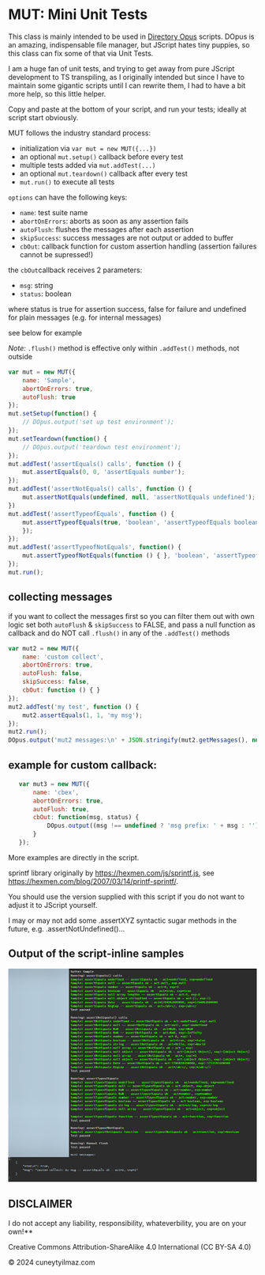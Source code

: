 # MUT: Mini Unit Tests

This class is mainly intended to be used in [Directory Opus](https://www.gpsoft.com.au/) scripts. DOpus is an amazing,
indispensable file manager, but JScript hates tiny puppies, so this class can fix some of that via Unit Tests.

I am a huge fan of unit tests, and trying to get away from pure JScript development to TS transpiling,
as I originally intended but since I have to maintain some gigantic scripts until I can rewrite them,
I had to have a bit more help, so this little helper.

Copy and paste at the bottom of your script, and run your tests; ideally at script start obviously.

MUT follows the industry standard process:

* initialization via `var mut = new MUT({...})`
* an optional `mut.setup()` callback before every test
* multiple tests added via `mut.addTest(...)`
* an optional `mut.teardown()` callback after every test
* `mut.run()` to execute all tests

`options` can have the following keys:
* `name`: test suite name
* `abortOnErrors`: aborts as soon as any assertion fails
* `autoFlush`: flushes the messages after each assertion
* `skipSuccess`: success messages are not output or added to buffer
* `cbOut`: callback function for custom assertion handling (assertion failures cannot be supressed!)

the `cbOut`callback receives 2 parameters:

* `msg`: string
* `status`: boolean

where status is true for assertion success, false for failure and undefined for plain messages (e.g. for internal messages)

see below for example

*Note:* `.flush()` method is effective only within `.addTest()` methods, not outside

```javascript
var mut = new MUT({
    name: 'Sample',
    abortOnErrors: true,
    autoFlush: true
});
mut.setSetup(function() {
    // DOpus.output('set up test environment');
});
mut.setTeardown(function() {
    // DOpus.output('teardown test environment');
});
mut.addTest('assertEquals() calls', function () {
    mut.assertEquals(0, 0, 'assertEquals number');
});
mut.addTest('assertNotEquals() calls', function () {
    mut.assertNotEquals(undefined, null, 'assertNotEquals undefined');
})
mut.addTest('assertTypeofEquals', function () {
    mut.assertTypeofEquals(true, 'boolean', 'assertTypeofEquals boolean');
    });
});
mut.addTest('assertTypeofNotEquals', function() {
    mut.assertTypeofNotEquals(function () { }, 'boolean', 'assertTypeofNotEquals function');
});
mut.run();
```

## collecting messages
if you want to collect the messages first so you can filter them out with own logic
set both `autoFlush` & `skipSuccess` to FALSE, and pass a null function as callback
and do NOT call `.flush()` in any of the `.addTest()` methods

```javascript
var mut2 = new MUT({
    name: 'custom collect',
    abortOnErrors: true,
    autoFlush: false,
    skipSuccess: false,
    cbOut: function () { }
});
mut2.addTest('my test', function () {
    mut2.assertEquals(1, 1, 'my msg');
});
mut2.run();
DOpus.output('mut2 messages:\n' + JSON.stringify(mut2.getMessages(), null, 4));
```

 ## example for custom callback:
 ```javascript
    var mut3 = new MUT({
        name: 'cbex',
        abortOnErrors: true,
        autoFlush: true,
        cbOut: function(msg, status) {
            DOpus.output((msg !== undefined ? 'msg prefix: ' + msg : '') + (status !== undefined ? ', status: ' + status : ''));
        }
    });
 ```

More examples are directly in the script.

sprintf library originally by https://hexmen.com/js/sprintf.js, see https://hexmen.com/blog/2007/03/14/printf-sprintf/.

You should use the version supplied with this script if you do not want to adjust it to JScript yourself.

I may or may not add some .assertXYZ syntactic sugar methods in the future, e.g. .assertNotUndefined()...

## Output of the script-inline samples
![./MUT_SampleOutput.png](./MUT_SampleOutput.png)

## DISCLAIMER
I do not accept any liability, responsibility, whateverbility, you are on your own!**


Creative Commons Attribution-ShareAlike 4.0 International (CC BY-SA 4.0)

© 2024 cuneytyilmaz.com
